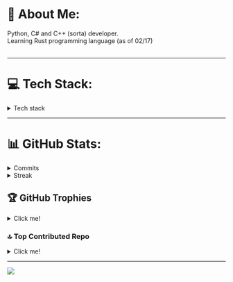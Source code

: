 # 💫 About Me:
Python, C# and C++ (sorta) developer.<br>Learning Rust programming language (as of 02/17)<br><br>

---

# 💻 Tech Stack:
<details><summary>Tech stack</summary>
  
  ![C#](https://img.shields.io/badge/c%23-%23239120.svg?style=for-the-badge&logo=csharp&logoColor=white) ![C++](https://img.shields.io/badge/c++-%2300599C.svg?style=for-the-badge&logo=c%2B%2B&logoColor=white) ![Python](https://img.shields.io/badge/python-3670A0?style=for-the-badge&logo=python&logoColor=ffdd54) ![.Net](https://img.shields.io/badge/.NET-5C2D91?style=for-the-badge&logo=.net&logoColor=white) ![FastAPI](https://img.shields.io/badge/FastAPI-005571?style=for-the-badge&logo=fastapi) ![Flask](https://img.shields.io/badge/flask-%23000.svg?style=for-the-badge&logo=flask&logoColor=white) ![AIOHTTP](https://img.shields.io/badge/iohttp-%232C5bb4.svg?style=for-the-badge&logo=aiohttp&logoColor=white) ![Jinja](https://img.shields.io/badge/jinja-white.svg?style=for-the-badge&logo=jinja&logoColor=black) ![Nginx](https://img.shields.io/badge/nginx-%23009639.svg?style=for-the-badge&logo=nginx&logoColor=white) ![Postgres](https://img.shields.io/badge/postgres-%23316192.svg?style=for-the-badge&logo=postgresql&logoColor=white) ![SQLite](https://img.shields.io/badge/sqlite-%2307405e.svg?style=for-the-badge&logo=sqlite&logoColor=white) ![GitHub](https://img.shields.io/badge/github-%23121011.svg?style=for-the-badge&logo=github&logoColor=white) ![GitLab](https://img.shields.io/badge/gitlab-%23181717.svg?style=for-the-badge&logo=gitlab&logoColor=white) ![Git](https://img.shields.io/badge/git-%23F05033.svg?style=for-the-badge&logo=git&logoColor=white) ![Docker](https://img.shields.io/badge/docker-%230db7ed.svg?style=for-the-badge&logo=docker&logoColor=white)
  
</details>

---

# 📊 GitHub Stats:
<details><summary>Commits</summary>
  
  ![](https://github-readme-stats.vercel.app/api?username=nixxoq&theme=merko&hide_border=false&include_all_commits=true&count_private=true)
</details>

<details><summary>Streak</summary>

  ![](https://streak-stats.demolab.com/?user=nixxoq)
</details>

## 🏆 GitHub Trophies
<details><summary>Click me!</summary>

  ![](https://github-profile-trophy.vercel.app/?username=nixxoq&theme=radical&no-frame=true&no-bg=true&margin-w=4)
</details>


### 🔝 Top Contributed Repo
<details><summary>Click me!</summary>

  ![](https://github-contributor-stats.vercel.app/api?username=nixxoq&limit=10&theme=dark&combine_all_yearly_contributions=true)
</details>

---
![](https://komarev.com/ghpvc/?username=nixxoq&color=green)
